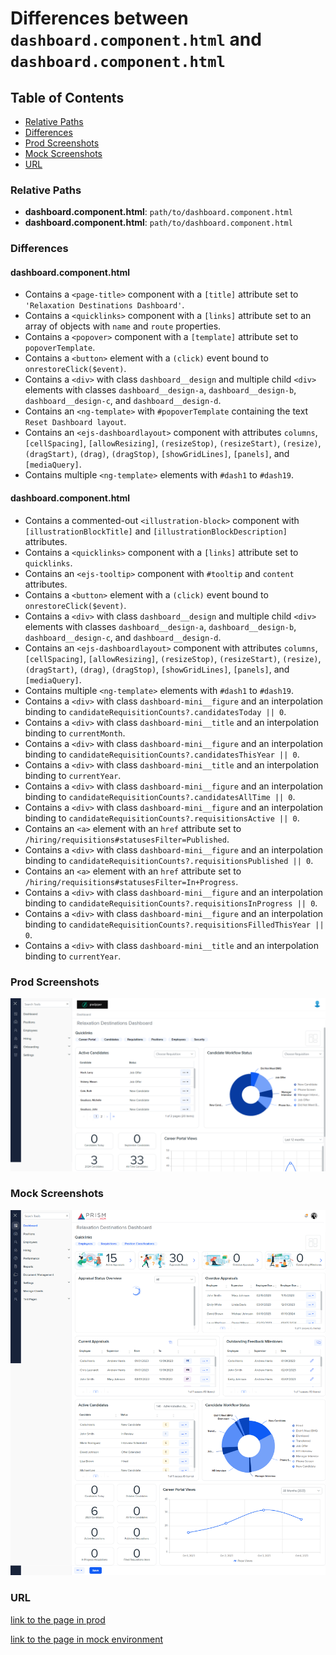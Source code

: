 # Differences between `dashboard.component.html` and `dashboard.component.html`

## Table of Contents

-   [Relative Paths](#relative-paths)
-   [Differences](#differences)
-   [Prod Screenshots](#prod-screenshots)
-   [Mock Screenshots](#mock-screenshots)
-   [URL](#url)

### Relative Paths

-   **dashboard.component.html**: `path/to/dashboard.component.html`
-   **dashboard.component.html**: `path/to/dashboard.component.html`

### Differences

#### dashboard.component.html

-   Contains a `<page-title>` component with a `[title]` attribute set to `'Relaxation Destinations Dashboard'`.
-   Contains a `<quicklinks>` component with a `[links]` attribute set to an array of objects with `name` and `route` properties.
-   Contains a `<popover>` component with a `[template]` attribute set to `popoverTemplate`.
-   Contains a `<button>` element with a `(click)` event bound to `onrestoreClick($event)`.
-   Contains a `<div>` with class `dashboard__design` and multiple child `<div>` elements with classes `dashboard__design-a`, `dashboard__design-b`, `dashboard__design-c`, and `dashboard__design-d`.
-   Contains an `<ng-template>` with `#popoverTemplate` containing the text `Reset Dashboard layout`.
-   Contains an `<ejs-dashboardlayout>` component with attributes `columns`, `[cellSpacing]`, `[allowResizing]`, `(resizeStop)`, `(resizeStart)`, `(resize)`, `(dragStart)`, `(drag)`, `(dragStop)`, `[showGridLines]`, `[panels]`, and `[mediaQuery]`.
-   Contains multiple `<ng-template>` elements with `#dash1` to `#dash19`.

#### dashboard.component.html

-   Contains a commented-out `<illustration-block>` component with `[illustrationBlockTitle]` and `[illustrationBlockDescription]` attributes.
-   Contains a `<quicklinks>` component with a `[links]` attribute set to `quicklinks`.
-   Contains an `<ejs-tooltip>` component with `#tooltip` and `content` attributes.
-   Contains a `<button>` element with a `(click)` event bound to `onrestoreClick($event)`.
-   Contains a `<div>` with class `dashboard__design` and multiple child `<div>` elements with classes `dashboard__design-a`, `dashboard__design-b`, `dashboard__design-c`, and `dashboard__design-d`.
-   Contains an `<ejs-dashboardlayout>` component with attributes `columns`, `[cellSpacing]`, `[allowResizing]`, `(resizeStop)`, `(resizeStart)`, `(resize)`, `(dragStart)`, `(drag)`, `(dragStop)`, `[showGridLines]`, `[panels]`, and `[mediaQuery]`.
-   Contains multiple `<ng-template>` elements with `#dash1` to `#dash19`.
-   Contains a `<div>` with class `dashboard-mini__figure` and an interpolation binding to `candidateRequisitionCounts?.candidatesToday || 0`.
-   Contains a `<div>` with class `dashboard-mini__title` and an interpolation binding to `currentMonth`.
-   Contains a `<div>` with class `dashboard-mini__figure` and an interpolation binding to `candidateRequisitionCounts?.candidatesThisYear || 0`.
-   Contains a `<div>` with class `dashboard-mini__title` and an interpolation binding to `currentYear`.
-   Contains a `<div>` with class `dashboard-mini__figure` and an interpolation binding to `candidateRequisitionCounts?.candidatesAllTime || 0`.
-   Contains a `<div>` with class `dashboard-mini__figure` and an interpolation binding to `candidateRequisitionCounts?.requisitionsActive || 0`.
-   Contains an `<a>` element with an `href` attribute set to `/hiring/requisitions#statusesFilter=Published`.
-   Contains a `<div>` with class `dashboard-mini__figure` and an interpolation binding to `candidateRequisitionCounts?.requisitionsPublished || 0`.
-   Contains an `<a>` element with an `href` attribute set to `/hiring/requisitions#statusesFilter=In+Progress`.
-   Contains a `<div>` with class `dashboard-mini__figure` and an interpolation binding to `candidateRequisitionCounts?.requisitionsInProgress || 0`.
-   Contains a `<div>` with class `dashboard-mini__figure` and an interpolation binding to `candidateRequisitionCounts?.requisitionsFilledThisYear || 0`.
-   Contains a `<div>` with class `dashboard-mini__title` and an interpolation binding to `currentYear`.

### Prod Screenshots

![Prod Screenshot](dashboard-prod.png)

### Mock Screenshots

![Mock Screenshot](dashboard-mock.png)

### URL

[link to the page in prod](https://example.com/dashboard)

[link to the page in mock environment](http://localhost:4340/dashboard)
